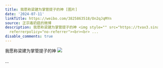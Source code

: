 ```yaml
---
title: 我愿称梁建为掌管提子的神 [图片]
date: '2024-07-11'
linkTitle: https://weibo.com/3825863518/On2qJqMYn
source: 正宗毒奶菇的微博
description: 我愿称梁建为掌管提子的神 <img style="" src="https://tvax3.sinaimg.cn/large/e40a0b5egy1hrjxdkpoauj20ju0ahwmk.jpg"
  referrerpolicy="no-referrer"><br><br> ...
disable_comments: true
---
```

我愿称梁建为掌管提子的神 <img style="" src="https://tvax3.sinaimg.cn/large/e40a0b5egy1hrjxdkpoauj20ju0ahwmk.jpg" referrerpolicy="no-referrer"><br><br> ...